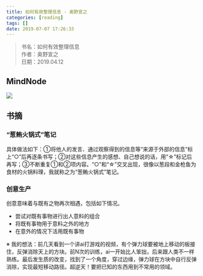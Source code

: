 ```yaml
---
title: 如何有效整理信息 - 奥野宣之
categories: [reading]
tags: []
date: 2019-07-07 17:26:33
---
```


> 书名：如何有效整理信息  
> 作者：奥野宣之  
> 日期：2019.04.12  

## MindNode

![](http://static.wuyuying.com/how-to-organize-your-information.png)

## 书摘

### “葱鲔火锅式”笔记

具体做法如下：①将他人的发言、通过观察得到的信息等“来源于外部的信息”标上“○”后再逐条书写；②对这些信息产生的感想、自己想说的话，用“☆”标记后再写；③不断重复①和②项内容。“○”和“☆”交叉出现，很像以葱段和金枪鱼为食材的火锅料理，我就称之为“葱鲔火锅式”笔记。

### 创意生产

创意意味着与既有之物再次相遇，包括如下情况。

* 尝试对既有事物进行出人意料的组合
* 将既有事物用于意料之外的地方
* 在意外的情况下活用既有事物

※ 我的想法：前几天看到一个讲ai打游戏的视频，有个弹力球要被地上移动的板接住，反弹消除天上的方块。前N次的训练，ai一开始比人笨拙，后来跟人类不一样熟练。最后发生质的改变，找到了一个角度，穿过边缘，弹力球在方块中自行反弹消除，实现最短移动路径。超逆天！要把已知的东西用到不常用的领域。
